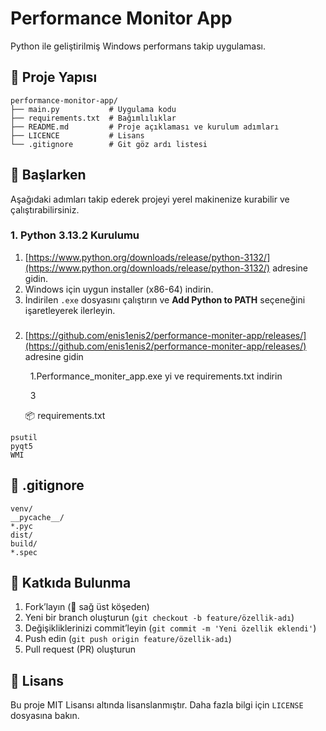 # Performance Monitor App

Python ile geliştirilmiş Windows performans takip uygulaması.

## 📂 Proje Yapısı

```
performance-monitor-app/
├── main.py           # Uygulama kodu
├── requirements.txt  # Bağımlılıklar
├── README.md         # Proje açıklaması ve kurulum adımları
├── LICENCE           # Lisans
└── .gitignore        # Git göz ardı listesi
```

## 🚀 Başlarken

Aşağıdaki adımları takip ederek projeyi yerel makinenize kurabilir ve çalıştırabilirsiniz.

### 1. Python 3.13.2 Kurulumu

1. [https://www.python.org/downloads/release/python-3132/](https://www.python.org/downloads/release/python-3132/) adresine gidin.
2. Windows için uygun installer (x86-64) indirin.
3. İndirilen `.exe` dosyasını çalıştırın ve **Add Python to PATH** seçeneğini işaretleyerek ilerleyin.

###

2. [https://github.com/enis1enis2/performance-moniter-app/releases/](https://github.com/enis1enis2/performance-moniter-app/releases/) adresine gidin

     1.Performance\_moniter\_app.exe yi ve requirements.txt indirin

     3

   📦 requirements.txt

```
psutil 
pyqt5
WMI
```

## 📄 .gitignore

```
venv/
__pycache__/
*.pyc
dist/
build/
*.spec
```

## 🤝 Katkıda Bulunma

1. Fork’layın (🔀 sağ üst köşeden)
2. Yeni bir branch oluşturun (`git checkout -b feature/özellik-adı`)
3. Değişikliklerinizi commit’leyin (`git commit -m 'Yeni özellik eklendi'`)
4. Push edin (`git push origin feature/özellik-adı`)
5. Pull request (PR) oluşturun

## 📝 Lisans

Bu proje MIT Lisansı altında lisanslanmıştır. Daha fazla bilgi için `LICENSE` dosyasına bakın.
